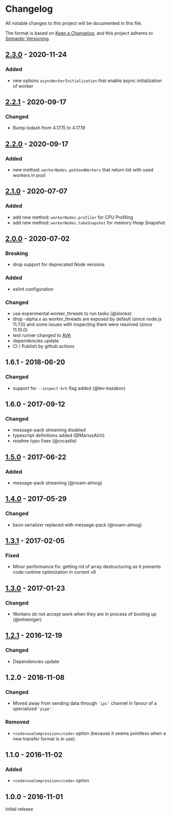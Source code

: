 # Changelog

All notable changes to this project will be documented in this file.

The format is based on [Keep a Changelog](https://keepachangelog.com/en/1.0.0/),
and this project adheres to [Semantic Versioning](https://semver.org/spec/v2.0.0.html).

## [2.3.0] - 2020-11-24

### Added

- new options `asyncWorkerInitialization` that enable async initialization of worker

## [2.2.1] - 2020-09-17

### Changed

- Bump lodash from 4.17.15 to 4.17.19

## [2.2.0] - 2020-09-17

### Added

- new method: `workerNodes.getUsedWorkers` that return list with used workers in pool

## [2.1.0] - 2020-07-07

### Added

- add new method: `workerNodes.profiler` for CPU Profiling
- add new method: `workerNodes.takeSnapshot` for memory Heap Snapshot

## [2.0.0] - 2020-07-02

### Breaking

- drop support for deprecated Node versions

### Added

- eslint configuration

### Changed

- use experimental worker_threads to run tasks (@slonka)
- drop -alpha.x as worker_threads are exposed by default (since node.js 11.7.0) and some issues with inspecting them were resolved (since 11.10.0)
- test runner changed to [AVA](https://github.com/avajs/ava)
- dependencies update
- CI / Publish by github actions

## 1.6.1 - 2018-06-20

### Changed

- support for `--inspect-brk` flag added (@lev-kazakov)

## 1.6.0 - 2017-09-12

### Changed

- message-pack streaming disabled
- typescript definitions added (@MariusAlch)
- readme typo fixes (@crcastle)

## [1.5.0] - 2017-06-22

### Added

- message-pack streaming (@noam-almog)

## [1.4.0] - 2017-05-29

### Changed

- bson serializer replaced with message-pack (@noam-almog)

## [1.3.1] - 2017-02-05

### Fixed

- Minor performance fix: getting rid of array destructuring as it prevents code runtime optimization in current v8

## [1.3.0] - 2017-01-23

### Changed

- Workers do not accept work when they are in process of booting up (@mheiniger)

## [1.2.1] - 2016-12-19

### Changed

- Dependencies update

## 1.2.0 - 2016-11-08

### Changed

- Moved away from sending data through `'ipc'` channel in favour of a specialized `'pipe'`.

### Removed

- `<code>useCompression</code>` option (because it seems pointless when a new transfer format is in use).

## 1.1.0 - 2016-11-02

### Added

- `<code>useCompression</code>` option

## 1.0.0 - 2016-11-01

Initial release

[2.3.0]: https://github.com/allegro/node-worker-nodes/releases/tag/v2.3.0
[2.2.1]: https://github.com/allegro/node-worker-nodes/releases/tag/v2.2.1
[2.2.0]: https://github.com/allegro/node-worker-nodes/releases/tag/v2.2.0
[2.1.0]: https://github.com/allegro/node-worker-nodes/releases/tag/v2.1.0
[2.0.0]: https://github.com/allegro/node-worker-nodes/releases/tag/v2.0.0
[1.5.0]: https://github.com/allegro/node-worker-nodes/releases/tag/v1.5.0
[1.4.0]: https://github.com/allegro/node-worker-nodes/releases/tag/v1.4.0
[1.3.1]: https://github.com/allegro/node-worker-nodes/releases/tag/v1.3.1
[1.3.0]: https://github.com/allegro/node-worker-nodes/releases/tag/v1.3.0
[1.2.1]: https://github.com/allegro/node-worker-nodes/releases/tag/v1.2.1